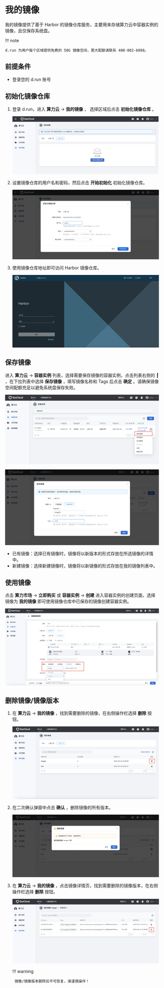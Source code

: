 # 我的镜像

我的镜像提供了基于 Harbor 的镜像仓库服务，主要用来存储算力云中容器实例的镜像，且仅保存系统盘。
  
!!! note

    d.run 为用户每个区域提供免费的 50G 镜像空间，更大配额请联系 400-002-6898。

## 前提条件

- 登录您的 d.run 账号

## 初始化镜像仓库

1. 登录 d.run，进入 **算力云** -> **我的镜像** ， 选择区域后点击 **初始化镜像仓库** 。
  
    ![我的镜像](./images/image01.png)

2. 设置镜像仓库的用户名和密码，然后点击 **开始初始化** 初始化镜像仓库。
  
    ![初始化](./images/image02.png)

3. 使用镜像仓库地址即可访问 Harbor 镜像仓库。

    ![Harbor 仓库](./images/image03.png)

## 保存镜像

进入 **算力云** -> **容器实例** 列表，选择需要保存镜像的容器实例，点击列表右侧的 **┇** ，在下拉列表中选择 **保存镜像** ，填写镜像名称和 Tags 后点击 **确定** 。请确保镜像空间配额充足以避免系统盘保存失败。

![保存镜像](./images/image04.png)

![镜像设置](./images/image05.png)

- 已有镜像：选择已有镜像时，镜像将以新版本的形式存放在所选镜像的详情中。
- 新建镜像：选择新建镜像时，镜像将以新镜像的形式存放在我的镜像列表中。

## 使用镜像

点击 **算力市场** -> **立即购买** 或 **容器实例** -> **创建** 进入容器实例的创建页面，选择镜像为 **我的镜像** 即可使用镜像仓库中已保存的镜像创建容器实例。

![使用镜像](./images/image09.png)

## 删除镜像/镜像版本

1. 在 **算力云** -> **我的镜像** ，找到需要删除的镜像，在右侧操作栏选择 **删除** 按钮。
  
    ![删除镜像](./images/image06.png)

2. 在二次确认弹窗中点击 **确认** ，删除镜像的所有版本。
  
    ![确认删除](./images/image07.png)

3. 在 **算力云** -> **我的镜像** ，点击镜像详情页，找到需要删除的镜像版本，在右侧操作栏选择 **删除** 按钮。
  
    ![删除镜像版本](./images/image08.png)

    !!! warning

        镜像/镜像版本删除后不可恢复，请谨慎操作！
